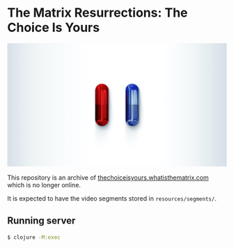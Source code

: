 # The Matrix Resurrections: The Choice Is Yours

![red pill and blue pill](resources/public/meta-sm.jpg)

This repository is an archive of [thechoiceisyours.whatisthematrix.com](https://thechoiceisyours.whatisthematrix.com) which is no longer online.

It is expected to have the video segments stored in `resources/segments/`.

## Running server

```bash
$ clojure -M:exec
```